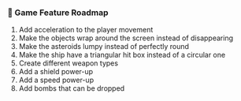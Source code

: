 ### 🚀 Game Feature Roadmap

1. Add acceleration to the player movement
2. Make the objects wrap around the screen instead of disappearing
3. Make the asteroids lumpy instead of perfectly round
4. Make the ship have a triangular hit box instead of a circular one
5. Create different weapon types
6. Add a shield power-up
7. Add a speed power-up
8. Add bombs that can be dropped
